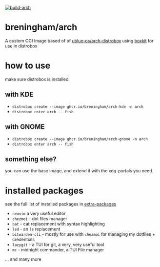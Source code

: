 [![build-arch](https://github.com/breningham/arch/actions/workflows/build-boxkit.yml/badge.svg?branch=main)](https://github.com/breningham/arch/actions/workflows/build-boxkit.yml)

# breningham/arch

A custom OCI Image based of of [ublue-os/arch-distrobox](https://github.com/ublue-os/arch-distrobox) using [boxkit](https://github.com/ublue-os/boxkit) for use in distrobox

# how to use

make sure distrobox is installed

## with KDE

- `distrobox create --image ghcr.io/breningham/arch-kde -n arch`
- `distrobox enter arch -- fish`

## with GNOME

- `distrobox create --image ghcr.io/breningham/arch-gnome -n arch`
- `distrobox enter arch -- fish`

## something else?

you can use the base image, and extend it with the xdg-portals you need.

# installed packages

see the full list of installed packages in [extra-packages](./extra-packages)

- `neovim` a very useful editor
- `chezmoi` - dot files manager
- `bat` - cat replacement with syntax highlighting
- `lsd` - an `ls` replacement
- `bitwarden-cli` - mostly for use with `chezmoi` for managing my dotfiles + credentials
- `lazygit` - a TUI for git, a very, very useful tool
- `mc` - midnight commander, a TUI File manager

... and many more

